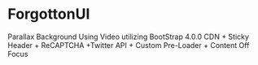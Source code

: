 # ForgottonUI
Parallax Background Using Video utilizing BootStrap 4.0.0 CDN + Sticky Header + ReCAPTCHA +Twitter API + Custom Pre-Loader + Content Off Focus 

